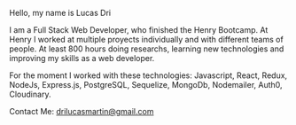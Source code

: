 Hello, my name is Lucas Dri

I am a Full Stack Web Developer, who finished the Henry Bootcamp. At Henry I worked at multiple proyects individually and with different teams of people. At least 800 hours doing researchs, learning new technologies and improving my skills as a web developer.

For the moment I worked with these technologies: Javascript, React, Redux, NodeJs, Express.js, PostgreSQL, Sequelize, MongoDb, Nodemailer, Auth0, Cloudinary.

Contact Me: drilucasmartin@gmail.com
